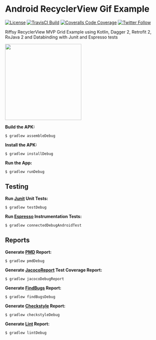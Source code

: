 # Android RecyclerView Gif Example

[![License](https://img.shields.io/badge/License-Apache%202.0-blue.svg)](http://www.apache.org/licenses/LICENSE-2.0)
[![TravisCI  Build](https://img.shields.io/travis/jaredsburrows/android-gif-example/master.svg)](https://travis-ci.org/jaredsburrows/android-gif-example)
[![Coveralls Code Coverage](https://img.shields.io/coveralls/jaredsburrows/android-gif-example/master.svg?label=Code%20Coverage)](https://coveralls.io/github/jaredsburrows/android-gif-example?branch=master)
[![Twitter Follow](https://img.shields.io/twitter/follow/jaredsburrows.svg?style=social)](https://twitter.com/jaredsburrows)


Riffsy RecyclerView MVP Grid Example using Kotlin, Dagger 2, Retrofit 2, RxJava 2 and Databinding with Junit and Espresso tests

<a href="http://i.imgur.com/zErC6JV.png" target="_blank"><img src="http://i.imgur.com/zErC6JV.png" width="250px" /></a>

**Build the APK:**

    $ gradlew assembleDebug

**Install the APK:**

    $ gradlew installDebug

**Run the App:**

    $ gradlew runDebug

## Testing

**Run [Junit](http://junit.org/junit4/) Unit Tests:**

    $ gradlew testDebug
    
**Run [Espresso](https://developer.android.com/training/testing/ui-testing/espresso-testing.html) Instrumentation Tests:**

    $ gradlew connectedDebugAndroidTest

## Reports

**Generate [PMD](https://pmd.github.io/) Report:**

    $ gradlew pmdDebug

**Generate [JacocoReport](http://www.eclemma.org/jacoco/) Test Coverage Report:**

    $ gradlew jacocoDebugReport

**Generate [FindBugs](http://findbugs.sourceforge.net/) Report:**

    $ gradlew findBugsDebug

**Generate [Checkstyle](http://checkstyle.sourceforge.net/) Report:**

    $ gradlew checkstyleDebug

**Generate [Lint](http://developer.android.com/tools/help/lint.html) Report:**

    $ gradlew lintDebug
